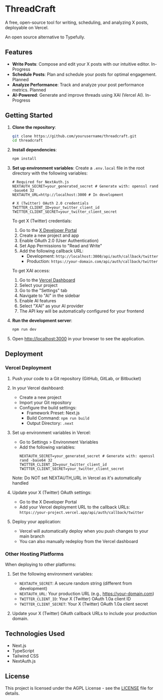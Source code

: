 # ThreadCraft

A free, open-source tool for writing, scheduling, and analyzing X posts, deployable on Vercel.

An open source alternative to Typefully.

## Features

- **Write Posts**: Compose and edit your X posts with our intuitive editor. In-Progress
- **Schedule Posts**: Plan and schedule your posts for optimal engagement. Planned
- **Analyze Performance**: Track and analyze your post performance metrics. Planned
- **AI-Powered**: Generate and improve threads using XAI (Vercel AI). In-Progress

## Getting Started

1. **Clone the repository**:
   ```bash
   git clone https://github.com/yourusername/threadcraft.git
   cd threadcraft
   ```

2. **Install dependencies**:
   ```bash
   npm install
   ```

3. **Set up environment variables**:
   Create a `.env.local` file in the root directory with the following variables:

   ```env
   # Required for NextAuth.js
   NEXTAUTH_SECRET=your_generated_secret # Generate with: openssl rand -base64 32
   NEXTAUTH_URL=http://localhost:3000 # In development

   # X (Twitter) OAuth 2.0 credentials
   TWITTER_CLIENT_ID=your_twitter_client_id
   TWITTER_CLIENT_SECRET=your_twitter_client_secret
   ```

   To get X (Twitter) credentials:
   1. Go to the [X Developer Portal](https://developer.twitter.com/en/portal/dashboard)
   2. Create a new project and app
   3. Enable OAuth 2.0 (User Authentication)
   4. Set App Permissions to "Read and Write"
   5. Add the following callback URL:
      - Development: `http://localhost:3000/api/auth/callback/twitter`
      - Production: `https://your-domain.com/api/auth/callback/twitter`

   To get XAI access:
   1. Go to the [Vercel Dashboard](https://vercel.com/dashboard)
   2. Select your project
   3. Go to the "Settings" tab
   4. Navigate to "AI" in the sidebar
   5. Enable AI features
   6. Select "XAI" as your AI provider
   7. The API key will be automatically configured for your frontend

4. **Run the development server**:
   ```bash
   npm run dev
   ```

5. Open [http://localhost:3000](http://localhost:3000) in your browser to see the application.

## Deployment

### Vercel Deployment

1. Push your code to a Git repository (GitHub, GitLab, or Bitbucket)

2. In your Vercel dashboard:
   - Create a new project
   - Import your Git repository
   - Configure the build settings:
     - Framework Preset: Next.js
     - Build Command: `npm run build`
     - Output Directory: `.next`

3. Set up environment variables in Vercel:
   - Go to Settings > Environment Variables
   - Add the following variables:
     ```
     NEXTAUTH_SECRET=your_generated_secret # Generate with: openssl rand -base64 32
     TWITTER_CLIENT_ID=your_twitter_client_id
     TWITTER_CLIENT_SECRET=your_twitter_client_secret
     ```
   Note: Do NOT set NEXTAUTH_URL in Vercel as it's automatically handled

4. Update your X (Twitter) OAuth settings:
   - Go to the X Developer Portal
   - Add your Vercel deployment URL to the callback URLs:
     `https://your-project.vercel.app/api/auth/callback/twitter`

5. Deploy your application:
   - Vercel will automatically deploy when you push changes to your main branch
   - You can also manually redeploy from the Vercel dashboard

### Other Hosting Platforms

When deploying to other platforms:

1. Set the following environment variables:
   - `NEXTAUTH_SECRET`: A secure random string (different from development)
   - `NEXTAUTH_URL`: Your production URL (e.g., https://your-domain.com)
   - `TWITTER_CLIENT_ID`: Your X (Twitter) OAuth 1.0a client ID
   - `TWITTER_CLIENT_SECRET`: Your X (Twitter) OAuth 1.0a client secret

2. Update your X (Twitter) OAuth callback URLs to include your production domain.

## Technologies Used

- Next.js
- TypeScript
- Tailwind CSS
- NextAuth.js

## License

This project is licensed under the AGPL License - see the [LICENSE](LICENSE) file for details.

